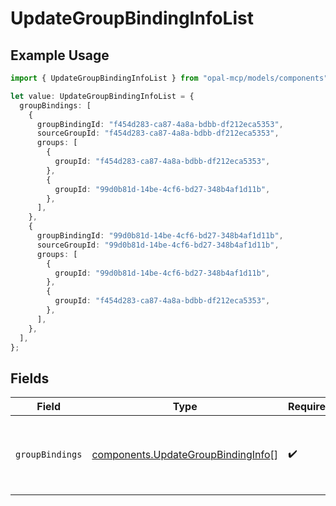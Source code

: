 # UpdateGroupBindingInfoList

## Example Usage

```typescript
import { UpdateGroupBindingInfoList } from "opal-mcp/models/components";

let value: UpdateGroupBindingInfoList = {
  groupBindings: [
    {
      groupBindingId: "f454d283-ca87-4a8a-bdbb-df212eca5353",
      sourceGroupId: "f454d283-ca87-4a8a-bdbb-df212eca5353",
      groups: [
        {
          groupId: "f454d283-ca87-4a8a-bdbb-df212eca5353",
        },
        {
          groupId: "99d0b81d-14be-4cf6-bd27-348b4af1d11b",
        },
      ],
    },
    {
      groupBindingId: "99d0b81d-14be-4cf6-bd27-348b4af1d11b",
      sourceGroupId: "99d0b81d-14be-4cf6-bd27-348b4af1d11b",
      groups: [
        {
          groupId: "99d0b81d-14be-4cf6-bd27-348b4af1d11b",
        },
        {
          groupId: "f454d283-ca87-4a8a-bdbb-df212eca5353",
        },
      ],
    },
  ],
};
```

## Fields

| Field                                                                                    | Type                                                                                     | Required                                                                                 | Description                                                                              |
| ---------------------------------------------------------------------------------------- | ---------------------------------------------------------------------------------------- | ---------------------------------------------------------------------------------------- | ---------------------------------------------------------------------------------------- |
| `groupBindings`                                                                          | [components.UpdateGroupBindingInfo](../../models/components/updategroupbindinginfo.md)[] | :heavy_check_mark:                                                                       | A list of group bindings with information to update.                                     |